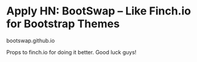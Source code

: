 # Apply HN: BootSwap – Like Finch.io for Bootstrap Themes

bootswap.github.io<p>Props to finch.io for doing it better. Good luck guys!
